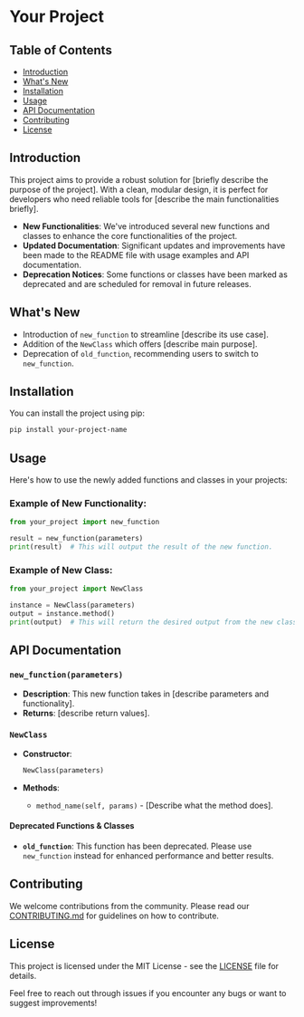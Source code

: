 # Your Project

## Table of Contents
- [Introduction](#introduction)
- [What's New](#whats-new)
- [Installation](#installation)
- [Usage](#usage)
- [API Documentation](#api-documentation)
- [Contributing](#contributing)
- [License](#license)

## Introduction
This project aims to provide a robust solution for [briefly describe the purpose of the project]. With a clean, modular design, it is perfect for developers who need reliable tools for [describe the main functionalities briefly].

- **New Functionalities**: We've introduced several new functions and classes to enhance the core functionalities of the project.
- **Updated Documentation**: Significant updates and improvements have been made to the README file with usage examples and API documentation.
- **Deprecation Notices**: Some functions or classes have been marked as deprecated and are scheduled for removal in future releases.

## What's New
- Introduction of `new_function` to streamline [describe its use case].
- Addition of the `NewClass` which offers [describe main purpose].
- Deprecation of `old_function`, recommending users to switch to `new_function`.

## Installation
You can install the project using pip:
```bash
pip install your-project-name
```

## Usage
Here's how to use the newly added functions and classes in your projects:

### Example of New Functionality:
```python
from your_project import new_function

result = new_function(parameters)
print(result)  # This will output the result of the new function.
```

### Example of New Class:
```python
from your_project import NewClass

instance = NewClass(parameters)
output = instance.method()
print(output)  # This will return the desired output from the new class.
```

## API Documentation

### `new_function(parameters)`
- **Description**: This new function takes in [describe parameters and functionality].
- **Returns**: [describe return values].

### `NewClass`
- **Constructor**:
    ```python
    NewClass(parameters)
    ```

- **Methods**:
    - `method_name(self, params)` - [Describe what the method does].

#### Deprecated Functions & Classes
- **`old_function`**: This function has been deprecated. Please use `new_function` instead for enhanced performance and better results.

## Contributing
We welcome contributions from the community. Please read our [CONTRIBUTING.md](link_to_contributing_file) for guidelines on how to contribute.

## License
This project is licensed under the MIT License - see the [LICENSE](LICENSE) file for details.

Feel free to reach out through issues if you encounter any bugs or want to suggest improvements!